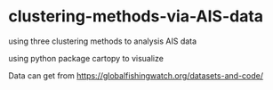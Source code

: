 # clustering-methods-via-AIS-data
using three clustering methods to analysis AIS data

using python package cartopy to visualize

Data can get from https://globalfishingwatch.org/datasets-and-code/
